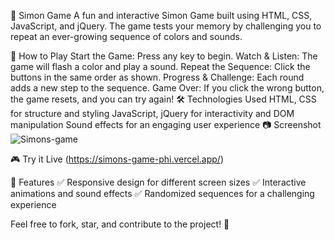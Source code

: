 🎵 Simon Game
A fun and interactive Simon Game built using HTML, CSS, JavaScript, and jQuery. The game tests your memory by challenging you to repeat an ever-growing sequence of colors and sounds.

🚀 How to Play
Start the Game: Press any key to begin.
Watch & Listen: The game will flash a color and play a sound.
Repeat the Sequence: Click the buttons in the same order as shown.
Progress & Challenge: Each round adds a new step to the sequence.
Game Over: If you click the wrong button, the game resets, and you can try again!
🛠️ Technologies Used
HTML, CSS for structure and styling
JavaScript, jQuery for interactivity and DOM manipulation
Sound effects for an engaging user experience
📷 Screenshot
![Simons-game](https://github.com/user-attachments/assets/4701593e-f364-44e2-bdb0-b9b0e88ab077)

🎮 Try it Live
(https://simons-game-phi.vercel.app/)

📌 Features
✅ Responsive design for different screen sizes
✅ Interactive animations and sound effects
✅ Randomized sequences for a challenging experience

Feel free to fork, star, and contribute to the project! 🚀
